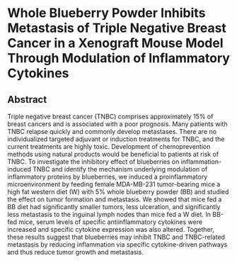 # Whole Blueberry Powder Inhibits Metastasis of Triple Negative Breast Cancer in a Xenograft Mouse Model Through Modulation of Inflammatory Cytokines

## Abstract

Triple negative breast cancer (TNBC) comprises approximately 15% of breast cancers and is associated with a poor prognosis. Many patients with TNBC relapse quickly and commonly develop metastases. There are no individualized targeted adjuvant or induction treatments for TNBC, and the current treatments are highly toxic. Development of chemoprevention methods using natural products would be beneficial to patients at risk of TNBC. To investigate the inhibitory effect of blueberries on inflammation-induced TNBC and identify the mechanism underlying modulation of inflammatory proteins by blueberries, we induced a proinflammatory microenvironment by feeding female MDA-MB-231 tumor-bearing mice a high fat western diet (W) with 5% whole blueberry powder (BB) and studied the effect on tumor formation and metastasis. We showed that mice fed a BB diet had significantly smaller tumors, less ulceration, and significantly less metastasis to the inguinal lymph nodes than mice fed a W diet. In BB-fed mice, serum levels of specific antiinflammatory cytokines were increased and specific cytokine expression was also altered. Together, these results suggest that blueberries may inhibit TNBC and TNBC-related metastasis by reducing inflammation via specific cytokine-driven pathways and thus reduce tumor growth and metastasis.